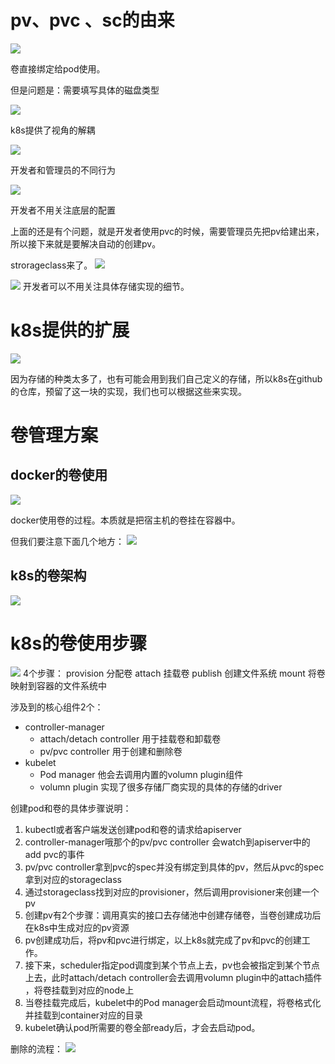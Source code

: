# pv、pvc 、sc的由来
![](assets/markdown-img-paste-20200421111401155.png)


卷直接绑定给pod使用。

但是问题是：需要填写具体的磁盘类型


![](assets/markdown-img-paste-20200421111457582.png)

k8s提供了视角的解耦


![](assets/markdown-img-paste-20200421113333472.png)

开发者和管理员的不同行为

![](assets/markdown-img-paste-20200421113412148.png)

开发者不用关注底层的配置


上面的还是有个问题，就是开发者使用pvc的时候，需要管理员先把pv给建出来，所以接下来就是要解决自动的创建pv。

strorageclass来了。
![](assets/markdown-img-paste-20200421120008579.png)


![](assets/markdown-img-paste-20200421120035424.png)
开发者可以不用关注具体存储实现的细节。


# k8s提供的扩展

![](assets/markdown-img-paste-2020042112013166.png)

因为存储的种类太多了，也有可能会用到我们自己定义的存储，所以k8s在github的仓库，预留了这一块的实现，我们也可以根据这些来实现。


# 卷管理方案
## docker的卷使用
![](assets/markdown-img-paste-20200421120419300.png)

docker使用卷的过程。本质就是把宿主机的卷挂在容器中。

但我们要注意下面几个地方：
![](assets/markdown-img-paste-20200421120514767.png)

## k8s的卷架构

![](assets/markdown-img-paste-20200421120541681.png)

# k8s的卷使用步骤

![](assets/markdown-img-paste-20200421120714336.png)
4个步骤：
provision 分配卷
attach 挂载卷
publish 创建文件系统
mount 将卷映射到容器的文件系统中

涉及到的核心组件2个：
- controller-manager
  - attach/detach controller 用于挂载卷和卸载卷
  - pv/pvc controller 用于创建和删除卷
- kubelet
  - Pod manager 他会去调用内置的volumn plugin组件
  - volumn plugin 实现了很多存储厂商实现的具体的存储的driver


创建pod和卷的具体步骤说明：
1. kubectl或者客户端发送创建pod和卷的请求给apiserver
2. controller-manager哦那个的pv/pvc controller 会watch到apiserver中的add pvc的事件
3. pv/pvc controller拿到pvc的spec并没有绑定到具体的pv，然后从pvc的spec拿到对应的storageclass
4. 通过storageclass找到对应的provisioner，然后调用provisioner来创建一个pv
5. 创建pv有2个步骤：调用真实的接口去存储池中创建存储卷，当卷创建成功后在k8s中生成对应的pv资源
6. pv创建成功后，将pv和pvc进行绑定，以上k8s就完成了pv和pvc的创建工作。
7. 接下来，scheduler指定pod调度到某个节点上去，pv也会被指定到某个节点上去，此时attach/detach controller会去调用volumn plugin中的attach插件 ，将卷挂载到对应的node上
8. 当卷挂载完成后，kubelet中的Pod manager会启动mount流程，将卷格式化并挂载到container对应的目录
9. kubelet确认pod所需要的卷全部ready后，才会去启动pod。


删除的流程：
![](assets/markdown-img-paste-20200421123248462.png)
